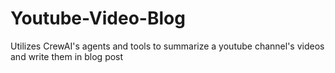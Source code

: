 # Youtube-Video-Blog

Utilizes CrewAI's agents and tools to summarize a youtube channel's videos and write them in blog post 